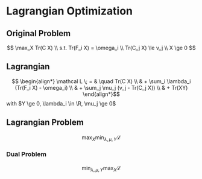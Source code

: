 # Lagrangian Optimization

## Original Problem

$$ \max_X Tr(C X) \\
s.t. Tr(F_i X) = \omega_i \\
Tr(C_j X) \le v_j \\
X \ge 0 $$

## Lagrangian
$$ \begin{align*}
\mathcal L \; = & \quad Tr(C X) \\
& + \sum_i \lambda_i (Tr(F_i X) - \omega_i) \\
& + \sum_j \mu_j (v_j - Tr(C_j X)) \\
& + Tr(XY)
\end{align*}$$
with $Y \ge 0, \lambda_i \in \R, \mu_j \ge 0$

## Lagrangian Problem

$$ \max_X \min_{\lambda, \mu, Y} \mathcal L$$

### Dual Problem

$$ \min_{\lambda, \mu, Y} \max_X \mathcal L$$